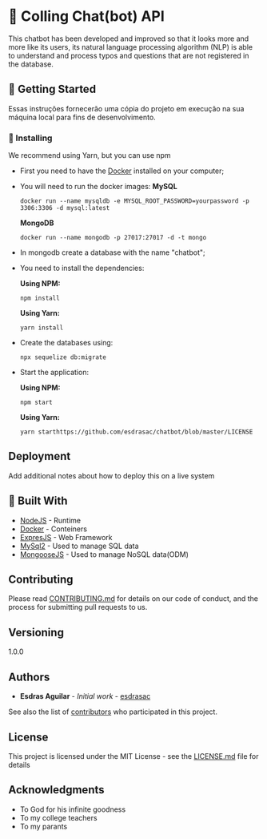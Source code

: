 # :rocket: Colling Chat(bot) API

This chatbot has been developed and improved so that it looks more and more like its users, its natural language processing algorithm (NLP) is able to understand and process typos and questions that are not registered in the database.

## :vertical_traffic_light: Getting Started

Essas instruções fornecerão uma cópia do projeto em execução na sua máquina local para fins de desenvolvimento.

### :minidisc: Installing

We recommend using Yarn, but you can use npm

  * First you need to have the [Docker](https://hub.docker.com/_/node/) installed on your computer;
  * You will need to run the docker images:
    **MySQL**
    ```
    docker run --name mysqldb -e MYSQL_ROOT_PASSWORD=yourpassword -p 3306:3306 -d mysql:latest 
    ``` 

    **MongoDB**
    ```
    docker run --name mongodb -p 27017:27017 -d -t mongo  
    ```
  * In mongodb create a database with the name "chatbot";
  * You need to install the dependencies:
  
    **Using NPM:**
    ```
    npm install
    ```
    **Using Yarn:**
    ```
    yarn install
    ```
  * Create the databases using:
    ```
    npx sequelize db:migrate
    ```
  * Start the application:
  
    **Using NPM:**
    ```
    npm start
    ```
    **Using Yarn:**
    ```
    yarn starthttps://github.com/esdrasac/chatbot/blob/master/LICENSE
    ```


## Deployment

Add additional notes about how to deploy this on a live system

## :hammer: Built With

* [NodeJS](https://nodejs.org/en/docs/) - Runtime
* [Docker](https://hub.docker.com/_/node/) - Conteiners
* [ExpresJS](https://expressjs.com/) - Web Framework
* [MySql2](https://www.npmjs.com/package/mysql2) - Used to manage SQL data
* [MongooseJS](https://mongoosejs.com/) - Used to manage NoSQL data(ODM)

## Contributing

Please read [CONTRIBUTING.md](https://github.com/esdrasac/chatbot/blob/master/CONTRIBUTING.md) for details on our code of conduct, and the process for submitting pull requests to us.

## Versioning

1.0.0

## Authors

* **Esdras Aguilar** - *Initial work* - [esdrasac](https://github.com/esdrasac)

See also the list of [contributors](https://github.com/your/project/contributors) who participated in this project.

## License

This project is licensed under the MIT License - see the [LICENSE.md](https://github.com/esdrasac/chatbot/blob/master/LICENSE) file for details

## Acknowledgments

* To God for his infinite goodness
* To my college teachers
* To my parants
